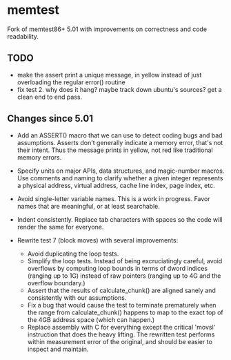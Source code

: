 # memtest

Fork of memtest86+ 5.01 with improvements on correctness and code readability.

## TODO

 - make the assert print a unique message, in yellow
   instead of just overloading the regular error() routine
 - fix test 2. why does it hang? maybe track down ubuntu's sources?
   get a clean end to end pass.

## Changes since 5.01

 - Add an ASSERT() macro that we can use to detect coding bugs
   and bad assumptions. Asserts don't generally indicate a memory error,
   that's not their intent. Thus the message prints in yellow, not red
   like traditional memory errors.

 - Specify units on major APIs, data structures, and magic-number
   macros. Use comments and naming to clarify whether a given
   integer represents a physical address, virtual address,
   cache line index, page index, etc.

 - Avoid single-letter variable names. This is a work in progress.
   Favor names that are meaningful, or at least searchable.

 - Indent consistently. Replace tab characters with spaces so the code will
   render the same for everyone.

 - Rewrite test 7 (block moves) with several improvements:
   - Avoid duplicating the loop tests.
   - Simplify the loop tests. Instead of being excruciatingly careful,
     avoid overflows by computing loop bounds in terms of dword indices
     (ranging up to 1G) instead of raw pointers (ranging up to
     4G and the overflow boundary.)
   - Assert that the results of calculate_chunk() are aligned sanely
     and consistently with our assumptions.
   - Fix a bug that would cause the test to terminate prematurely when
     the range from calculate_chunk() happens to map to the exact top of the
     4GB address space (which can happen.)
   - Replace assembly with C for everything except the critical
     'movsl' instruction that does the heavy lifting. The rewritten
     test performs within measurement error of the original, and
     should be easier to inspect and maintain.
